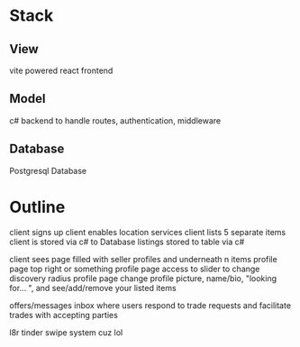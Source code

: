 # Stack
## View
vite powered react frontend

## Model
c# backend to handle routes, authentication, middleware

## Database
Postgresql Database


# Outline
client signs up
client enables location services
client lists 5 separate items
client is stored via c# to Database
listings stored to table via c#


client sees page filled with seller profiles and underneath n items
profile page top right or something
profile page access to slider to change discovery radius
profile page change profile picture, name/bio, "looking for... ", and see/add/remove your listed items

offers/messages inbox where users respond to trade requests and facilitate trades with accepting parties


l8r tinder swipe system cuz lol
